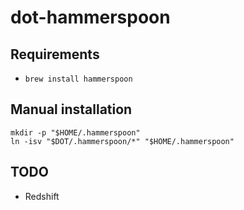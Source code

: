 # dot-hammerspoon

## Requirements

- `brew install hammerspoon`

## Manual installation

    mkdir -p "$HOME/.hammerspoon"
    ln -isv "$DOT/.hammerspoon/*" "$HOME/.hammerspoon"

## TODO

- Redshift
